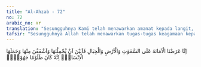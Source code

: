 ```yaml
---
title: "Al-Ahzab - 72"
no: 72
arabic_no: ٧٢
translation: "Sesungguhnya Kami telah menawarkan amanat kepada langit, bumi dan gunung-gunung; tetapi semuanya enggan untuk memikul amanat itu dan mereka khawatir tidak akan melaksanakannya (berat), lalu dipikullah amanat itu oleh manusia. Sungguh, manusia itu sangat zalim dan sangat bodoh,"
tafsir: "Sesungguhnya Allah telah menawarkan tugas-tugas keagamaan kepada langit, bumi, dan gunung-gunung. Karena ketiganya tidak mempunyai persiapan untuk menerima amanat yang berat itu, maka semuanya enggan untuk memikul amanat yang ditawarkan Allah itu. \n\nKemudian amanat untuk melaksanakan tugas-tugas keagamaan itu ditawarkan kepada manusia dan mereka menerimanya dengan konsekuensi barang siapa yang melaksanakan itu akan diberi pahala dan dimasukkan ke dalam surga. Sebaliknya, barang siapa yang mengkhianatinya akan disiksa dan dimasukkan ke dalam api neraka. Walaupun bentuk badannya lebih kecil dibandingkan dengan ketiga makhluk yang lain (langit, bumi, dan gunung-gunung), manusia berani menerima amanat tersebut karena manusia mempunyai potensi. Tetapi, karena pada diri manusia terdapat ambisi dan syahwat yang sering mengelabui mata dan menutup pandangan hatinya, Allah menyifatinya dengan amat zalim dan bodoh karena kurang memikirkan akibat-akibat dari penerimaan amanat itu."
---
```


اِنَّا عَرَضْنَا الْاَمَانَةَ عَلَى السَّمٰوٰتِ وَالْاَرْضِ وَالْجِبَالِ فَاَبَيْنَ اَنْ يَّحْمِلْنَهَا وَاَشْفَقْنَ مِنْهَا وَحَمَلَهَا الْاِنْسَانُۗ اِنَّهٗ كَانَ ظَلُوْمًا جَهُوْلًاۙ 
